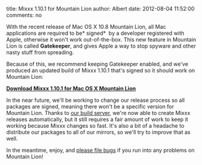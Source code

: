 title: Mixxx 1.10.1 for Mountain Lion
author: Albert
date: 2012-08-04 11:52:00
comments: no

With the recent release of Mac OS X 10.8 Mountain Lion, all Mac applications are required to be* signed*  by a developer registered with Apple, otherwise it won't work out-of-the-box.
This new feature in Mountain Lion is called **Gatekeeper**, and gives Apple a way to stop spyware and other nasty stuff from spreading.

Because of this, we recommend keeping Gatekeeper enabled, and we've produced an updated build of Mixxx 1.10.1 that's signed so it should work on Mountain Lion:

[**Download Mixxx 1.10.1 for Mac OS X Mountain Lion**](http://downloads.mixxx.org/targeted/mixxx-1.10.1-macuniversal-mountainlion.dmg)

In the near future, we'll be working to change our release process so all packages are signed, meaning there won't be a specific version for Mountain Lion.
Thanks to [our build server]({filename}/news/2010-12-24-build-server-fundraiser-a-success-thank-you.md), we're now able to create Mixxx releases automatically, but it still requires a fair amount of work to keep it working because Mixxx changes so fast.
It's also a bit of a headache to distribute our packages to all of our mirrors, so we'll try to improve that as well.

In the meantime, enjoy, and [please file bugs](https://bugs.launchpad.net/mixxx/+filebug) if you run into any problems on Mountain Lion!
